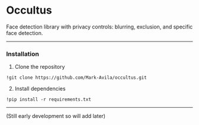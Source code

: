 # Occultus

Face detection library with privacy controls: blurring, exclusion, and specific face detection.

---

### Installation

1. Clone the repository

```
!git clone https://github.com/Mark-Avila/occultus.git
```

2. Install dependencies

```
!pip install -r requirements.txt
```

---

(Still early development so will add later)
